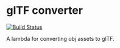 # glTF converter

[![Build Status](https://travis-ci.org/fourkitchens/gltf-converter.svg?branch=master)](https://travis-ci.org/fourkitchens/gltf-converter)

A lambda for converting obj assets to glTF.
